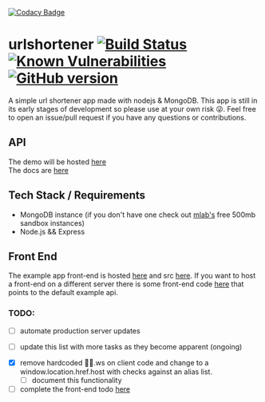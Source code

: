 [![Codacy Badge](https://api.codacy.com/project/badge/Grade/f6d9a442f1bf46d8b09555088395c1e0)](https://www.codacy.com/app/persa188/urlshortener?utm_source=github.com&utm_medium=referral&utm_content=persa188/urlshortener&utm_campaign=badger)
# urlshortener [![Build Status](https://travis-ci.com/persa188/urlshortener.svg?token=ioxJqCa1fJPNAPQhWhxn&branch=master)](https://travis-ci.com/persa188/urlshortener) [![Known Vulnerabilities](https://snyk.io/test/github/persa188/urlshortener/badge.svg)](https://snyk.io/test/github/persa188/urlshortener) [![GitHub version](https://badge.fury.io/gh/persa188%2Furlshortener.svg)](https://badge.fury.io/gh/persa188%2Furlshortener)

A simple url shortener app made with nodejs & MongoDB. This app is still in its early stages of development so please use at your own risk 😜. Feel free to open an issue/pull request if you have any questions or contributions.

## API
The demo will be hosted [here](https://api2.sanic.ca)  
The docs are [here](/docs)

## Tech Stack / Requirements
- MongoDB instance (if you don't have one check out [mlab's](https://mlab.com) free 500mb sandbox instances)
- Node.js && Express

## Front End
The example app front-end is hosted [here](https://url.sanic.ca) and src [here](/public). If you want to host a front-end on a different server there is some front-end code [here](https://github.com/persa188/url-shortener-frontend) that points to the default example api.

### TODO:
<!--
- [x] clean up this list (@BrandonMowat)
- [x] remove /public and update code accordingly  (already done on production server)
-->
- [ ] automate production server updates
<!--
- [x] add a Dockerfile to make intializing in a docker container ezpz
- [x] move production server code from temporary screen to docker container
- [x] docs
-->
- [ ] update this list with more tasks as they become apparent (ongoing)
<!--
- [x] change 🎉💯.ws to cloudlfare in order to hide origin server IP
- [x] make conf.js generic and configure to not overwrite local conf.js versions
  - [x] still need to configure not to overwrite local conf.js versions, perhaps switch to env vars instead of conf.js
- [x] Make this Repository Public (after removing identifying information)
-->
- [x] remove hardcoded 🎉💯.ws on client code and change to a window.location.href.host with checks against an alias list.
  - [ ] document this functionality
- [ ] complete the front-end todo [here](/public)
